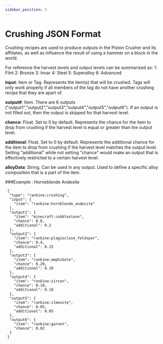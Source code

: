 ```yaml
---
sidebar_position: 5
---
```

# Crushing JSON Format

Crushing recipes are used to produce outputs in the Piston Crusher and its affiliates, as well as influence the result of using a hammer on a block in the world.

For reference the harvest levels and output levels can be summarized as:
1: Flint
2: Bronze
3: Invar
4: Steel
5: Superalloy
6: Advanced

**input**: Item or Tag. Represents the item(s) that will be crushed. Tags will only work properly if all members of the tag do not have another crushing recipe that they are apart of.

**output#**: Item. There are 6 outputs ("output1","output2","output3","output4","output5","output6"). If an output is not filled out, then the output is skipped for that harvest level.

**chance**: Float. Set to 0 by default. Represents the chance for the item to drop from crushing if the harvest level is equal or greater than the output level.

**additional**: Float. Set to 0 by default. Represents the additional chance for the item to drop from crushing if the harvest level matches the output level. Setting "additional" while not setting "chance" would make an output that is effectively restricted to a certain harvest level.

**alloyData**: String. Can be used in any output. Used to define a specific alloy composition that is a part of the item.

###Example : Horneblende Andesite
```
 {
  "type": "rankine:crushing",
  "input": {
    "item": "rankine:hornblende_andesite"
  },
  "output1": {
    "item": "minecraft:cobblestone",
    "chance": 0.8,
    "additional": 0.2
  },
  "output2": {
    "item": "rankine:plagioclase_feldspar",
    "chance": 0.4,
    "additional": 0.15
  },
  "output3": {
    "item": "rankine:amphibole",
    "chance": 0.20,
    "additional": 0.10
  },
  "output4": {
    "item": "rankine:zircon",
    "chance": 0.10,
    "additional": 0.10
  },
  "output5": {
    "item": "rankine:ilmenite",
    "chance": 0.05,
    "additional": 0.05
  },
  "output6": {
    "item": "rankine:garnet",
    "chance": 0.02
  }
 }
```